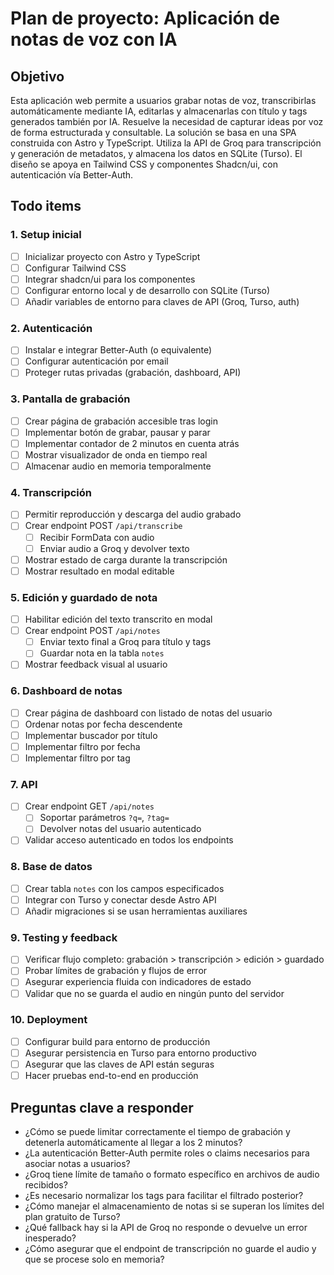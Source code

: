 # Plan de proyecto: Aplicación de notas de voz con IA

## Objetivo

Esta aplicación web permite a usuarios grabar notas de voz, transcribirlas automáticamente mediante IA, editarlas y almacenarlas con título y tags generados también por IA. Resuelve la necesidad de capturar ideas por voz de forma estructurada y consultable. La solución se basa en una SPA construida con Astro y TypeScript. Utiliza la API de Groq para transcripción y generación de metadatos, y almacena los datos en SQLite (Turso). El diseño se apoya en Tailwind CSS y componentes Shadcn/ui, con autenticación vía Better-Auth.

## Todo items

### 1. Setup inicial
- [ ] Inicializar proyecto con Astro y TypeScript
- [ ] Configurar Tailwind CSS
- [ ] Integrar shadcn/ui para los componentes
- [ ] Configurar entorno local y de desarrollo con SQLite (Turso)
- [ ] Añadir variables de entorno para claves de API (Groq, Turso, auth)

### 2. Autenticación
- [ ] Instalar e integrar Better-Auth (o equivalente)
- [ ] Configurar autenticación por email
- [ ] Proteger rutas privadas (grabación, dashboard, API)

### 3. Pantalla de grabación
- [ ] Crear página de grabación accesible tras login
- [ ] Implementar botón de grabar, pausar y parar
- [ ] Implementar contador de 2 minutos en cuenta atrás
- [ ] Mostrar visualizador de onda en tiempo real
- [ ] Almacenar audio en memoria temporalmente

### 4. Transcripción
- [ ] Permitir reproducción y descarga del audio grabado
- [ ] Crear endpoint POST `/api/transcribe`
  - [ ] Recibir FormData con audio
  - [ ] Enviar audio a Groq y devolver texto
- [ ] Mostrar estado de carga durante la transcripción
- [ ] Mostrar resultado en modal editable

### 5. Edición y guardado de nota
- [ ] Habilitar edición del texto transcrito en modal
- [ ] Crear endpoint POST `/api/notes`
  - [ ] Enviar texto final a Groq para título y tags
  - [ ] Guardar nota en la tabla `notes`
- [ ] Mostrar feedback visual al usuario

### 6. Dashboard de notas
- [ ] Crear página de dashboard con listado de notas del usuario
- [ ] Ordenar notas por fecha descendente
- [ ] Implementar buscador por título
- [ ] Implementar filtro por fecha
- [ ] Implementar filtro por tag

### 7. API
- [ ] Crear endpoint GET `/api/notes`
  - [ ] Soportar parámetros `?q=`, `?tag=`
  - [ ] Devolver notas del usuario autenticado
- [ ] Validar acceso autenticado en todos los endpoints

### 8. Base de datos
- [ ] Crear tabla `notes` con los campos especificados
- [ ] Integrar con Turso y conectar desde Astro API
- [ ] Añadir migraciones si se usan herramientas auxiliares

### 9. Testing y feedback
- [ ] Verificar flujo completo: grabación > transcripción > edición > guardado
- [ ] Probar límites de grabación y flujos de error
- [ ] Asegurar experiencia fluida con indicadores de estado
- [ ] Validar que no se guarda el audio en ningún punto del servidor

### 10. Deployment
- [ ] Configurar build para entorno de producción
- [ ] Asegurar persistencia en Turso para entorno productivo
- [ ] Asegurar que las claves de API están seguras
- [ ] Hacer pruebas end-to-end en producción

## Preguntas clave a responder

- ¿Cómo se puede limitar correctamente el tiempo de grabación y detenerla automáticamente al llegar a los 2 minutos?
- ¿La autenticación Better-Auth permite roles o claims necesarios para asociar notas a usuarios?
- ¿Groq tiene límite de tamaño o formato específico en archivos de audio recibidos?
- ¿Es necesario normalizar los tags para facilitar el filtrado posterior?
- ¿Cómo manejar el almacenamiento de notas si se superan los límites del plan gratuito de Turso?
- ¿Qué fallback hay si la API de Groq no responde o devuelve un error inesperado?
- ¿Cómo asegurar que el endpoint de transcripción no guarde el audio y que se procese solo en memoria?
